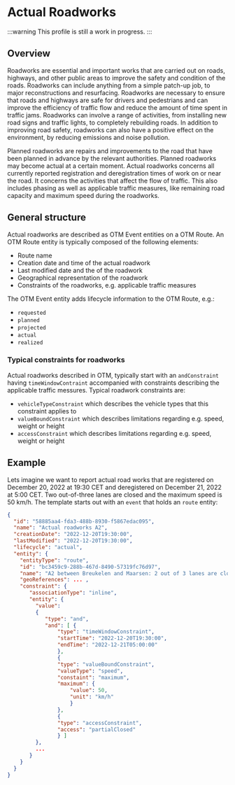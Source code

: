 Actual Roadworks
================

:::warning
This profile is still a work in progress.
:::

Overview
--------

Roadworks are essential and important works that are carried out on roads, highways, and other public areas to improve the safety and condition of the roads.
Roadworks can include anything from a simple patch-up job, to major reconstructions and resurfacing. Roadworks are necessary to ensure that roads and highways are safe for drivers and pedestrians and can improve the efficiency of traffic flow 
and reduce the amount of time spent in traffic jams. Roadworks can involve a range of activities, from installing new road signs and traffic lights, to completely rebuilding roads. In addition to improving road safety, roadworks can also 
have a positive effect on the environment, by reducing emissions and noise pollution.

Planned roadworks are repairs and improvements to the road that have been planned in advance by the relevant authorities.  Planned roadworks may become actual at a certain moment.   Actual roadworks concerns all currently reported registration
and deregistration times of work on or near the road. It concerns the activities that affect the flow of traffic. This also includes phasing as well as applicable traffic measures, like remaining road capacity and maximum speed during the roadworks.


General structure
-----------------

Actual roadworks are described as OTM Event entities on a OTM Route.
An OTM Route entity is typically composed of the following elements:
- Route name
- Creation date and time of the actual roadwork
- Last modified date and the of the roadwork
- Geographical representation of the roadwork
- Constraints of the roadworks, e.g. applicable traffic measures

The OTM Event entity adds lifecycle information to the OTM Route, e.g.:
- `requested` 
- `planned`
- `projected`
- `actual`
- `realized`


### Typical constraints for roadworks

Actual roadworks described in OTM, typically start with an `andConstraint` having `timeWindowContraint` accompanied with constraints describing the applicable traffic messures.  Typical roadwork constraints are:
- `vehicleTypeConstraint` which describes the vehicle types that this constraint applies to
- `valueBoundConstraint` which describes limitations regarding e.g. speed, weight or height
- `accessConstraint` which describes limitations regarding e.g. speed, weight or height


Example
-------

Lets imagine we want to report actual road works that are registered on December 20, 2022 at 19:30 CET and deregistered on December 21, 2022 at 5:00 CET.  Two out-of-three lanes are closed and the maximum speed is 50 km/h. 
The template starts out with an `event` that holds an `route` entity:

```json
{
  "id": "58885aa4-fda3-488b-8930-f5867edac095",
  "name": "Actual roadworks A2",
  "creationDate": "2022-12-20T19:30:00",
  "lastModified": "2022-12-20T19:30:00",
  "lifecycle": "actual",
  "entity": {
    "entityType": "route",
    "id": "bc3459c9-288b-467d-8490-57319fc76d97",
    "name": "A2 between Breukelen and Maarsen: 2 out of 3 lanes are closed. Maximum speed is 50 km/h.",
    "geoReferences": ... ,
    "constraint": {
       "associationType": "inline",
       "entity": {
         "value": 
         {
            "type": "and",
            "and": [ {
                "type": "timeWindowConstraint",
                "startTime": "2022-12-20T19:30:00",
                "endTime": "2022-12-21T05:00:00"
                },
                {
                "type": "valueBoundConstraint",
                "valueType": "speed",
                "constaint": "maximum",
                "maximum": {
                    "value": 50,
                    "unit": "km/h"
                    }
                },
                {
                "type": "accessConstraint",
                "access": "partialClosed"
                } ]
         },
         ...
       }
    }
  }
}
```

